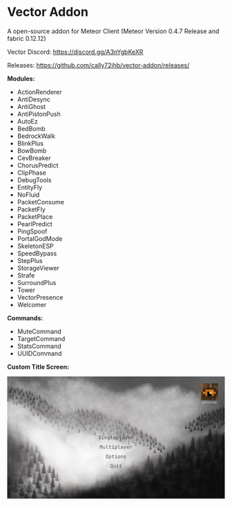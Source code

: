 # Vector Addon
A open-source addon for Meteor Client (Meteor Version 0.4.7 Release and fabric 0.12.12)

Vector Discord:
https://discord.gg/A3nYgbKeXR

Releases:
https://github.com/cally72jhb/vector-addon/releases/

**Modules:**
- ActionRenderer
- AntiDesync
- AntiGhost
- AntiPistonPush
- AutoEz
- BedBomb
- BedrockWalk
- BlinkPlus
- BowBomb
- CevBreaker
- ChorusPredict
- ClipPhase
- DebugTools
- EntityFly
- NoFluid
- PacketConsume
- PacketFly
- PacketPlace
- PearlPredict
- PingSpoof
- PortalGodMode
- SkeletonESP
- SpeedBypass
- StepPlus
- StorageViewer
- Strafe
- SurroundPlus
- Tower
- VectorPresence
- Welcomer

**Commands:**
- MuteCommand
- TargetCommand
- StatsCommand
- UUIDCommand

**Custom Title Screen:**

<img src="https://raw.githubusercontent.com/cally72jhb/cally72jhb/main/assets/background.png" width="800px">
